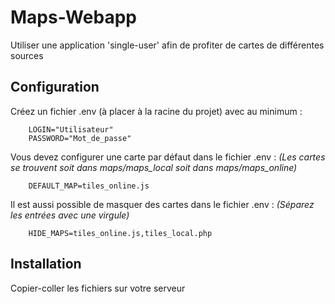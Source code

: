 Maps-Webapp
=================

Utiliser une application 'single-user' afin de profiter de cartes de différentes sources


Configuration
--------------
Créez un fichier .env (à placer à la racine du projet) avec au minimum :
```
    LOGIN="Utilisateur"
    PASSWORD="Mot_de_passe"
```

Vous devez configurer une carte par défaut dans le fichier .env :
*(Les cartes se trouvent soit dans maps/maps_local soit dans maps/maps_online)*
```
    DEFAULT_MAP=tiles_online.js
```

Il est aussi possible de masquer des cartes dans le fichier .env :
*(Séparez les entrées avec une virgule)*
```
    HIDE_MAPS=tiles_online.js,tiles_local.php
```


Installation
--------------
Copier-coller les fichiers sur votre serveur
